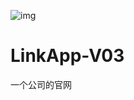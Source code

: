 ![img](https://media.giphy.com/media/v1.Y2lkPTc5MGI3NjExem10OGo1bG54YXVxenRpNmZwOGlwNnhodzUwaHo5OGl6M2t3OHZmMiZlcD12MV9pbnRlcm5hbF9naWZfYnlfaWQmY3Q9Zw/sDEDVrVIWvPOShpYSl/giphy.gif)
# LinkApp-V03
 一个公司的官网
